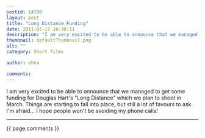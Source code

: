```yaml
---
postid: 14700
layout: post
title: "Long Distance Funding"
date: 2011-02-17 16:38:11
description: "I am very excited to be able to announce that we managed to get some funding for Douglas Hart&#8217;s &#8220;Long Distance&#8221; which we plan to shoot in March. Things are starting to fall into place, but still a lot of&#8230;"
thumbnail: defaultThumbnail.png
alt: ""
category: Short films

author: ohna

comments:
---
```


<p>I am very excited to be able to announce that we managed to get some funding for Douglas Hart's "Long Distance" which we plan to shoot in March. Things are starting to fall into place, but still a lot of favours to ask I'm afraid... I hope people won't be avoiding my phone calls!</p>

<hr>

{{ page.comments }}


